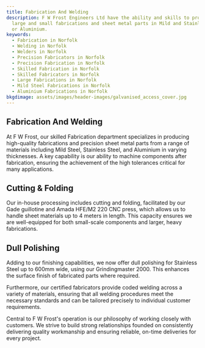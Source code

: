 ```yaml
---
title: Fabrication And Welding
description: F W Frost Engineers Ltd have the ability and skills to produce
  large and small fabrications and sheet metal parts in Mild and Stainless Steel
  or Aluminium.
keywords:
  - Fabrication in Norfolk
  - Welding in Norfolk
  - Welders in Norfolk
  - Precision Fabricators in Norfolk
  - Precision Fabrication in Norfolk
  - Skilled Fabrication in Norfolk
  - Skilled Fabricators in Norfolk
  - Large Fabrications in Norfolk
  - Mild Steel Fabrications in Norfolk
  - Aluminium Fabrications in Norfolk
bkgdimage: assets/images/header-images/galvanised_access_cover.jpg
---
```

## Fabrication And Welding

At F W Frost, our skilled Fabrication department specializes in producing high-quality fabrications and precision sheet metal parts from a range of materials including Mild Steel, Stainless Steel, and Aluminium in varying thicknesses. A key capability is our ability to machine components after fabrication, ensuring the achievement of the high tolerances critical for many applications.

## Cutting & Folding

Our in-house processing includes cutting and folding, facilitated by our Gade guillotine and Amada HFE/M2 220 CNC press, which allows us to handle sheet materials up to 4 meters in length. This capacity ensures we are well-equipped for both small-scale components and larger, heavy fabrications.

## Dull Polishing

Adding to our finishing capabilities, we now offer dull polishing for Stainless Steel up to 600mm wide, using our Grindingmaster 2000. This enhances the surface finish of fabricated parts where required.

Furthermore, our certified fabricators provide coded welding across a variety of materials, ensuring that all welding procedures meet the necessary standards and can be tailored precisely to individual customer requirements.

Central to F W Frost's operation is our philosophy of working closely with customers. We strive to build strong relationships founded on consistently delivering quality workmanship and ensuring reliable, on-time deliveries for every project.
